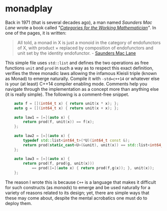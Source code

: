 # monadplay

Back in 1971 (that is several decades ago), a man named *Saunders Mac Lane* wrote a book called *"[Categories for the Working Mathematician](https://en.wikipedia.org/wiki/Categories_for_the_Working_Mathematician)"*. In one of the pages, it is written:

> All told, a monad in X is just a monoid in the category of endofunctors of X, with product × replaced by composition of endofunctors and unit set by the identity endofunctor. - [Saunders Mac Lane](https://en.wikipedia.org/wiki/Saunders_Mac_Lane)

This simple file uses `std::list` and defines the two operations as free functions `unit` and `prod` in such a way as to respect this exact definition, verifies the three monadic laws allowing the infamous Kleisli triple (known as Monad) to emerge naturally. Compile it with `-std=c++14` or whatever else is your (at least) C++14 compiler enabling mode. Comments help you navigate through the implementation as a concept more than anything else (it is really simple). The following is a comment-free snippet.

```c++
    auto f = [](int64_t x) { return unit(x * x); };
    auto g = [](int64_t x) { return unit(x + x); };
    
    auto law1 = [=](auto x) {
        return prod(f, unit(x)) == f(x);
    };
    
    auto law2 = [=](auto x) {
        typedef std::list<int64_t>(*U)(int64_t const &);
        return prod(static_cast<U>(&unit), unit(x)) == std::list<int64_t>{x};
    };
    
    auto law3 = [=](auto x) {
        return prod(f, prod(g, unit(x)))
            == prod([=](auto x) { return prod(f,g(x)); }, unit(x));
    };
```
The reason I wrote this is because `C++` is a language that makes it difficult for such constructs (as *monads*) to emerge and be used naturally for a variety of reasons related to its design; yet, there are simple ways that these may come about, despite the mental acrobatics one must do to deploy them.
